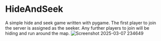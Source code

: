 # HideAndSeek

A simple hide and seek game written with pygame. The first player to join the server is assigned as the seeker. Any further players to join will be hiding and run around the map.
![Screenshot 2025-03-07 234649](https://github.com/user-attachments/assets/210b5593-bde3-4086-9cf1-65209101c3fd)

